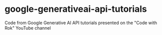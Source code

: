 # google-generativeai-api-tutorials
Code from Google Generative AI API tutorials presented on the "Code with Rok" YouTube channel
